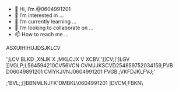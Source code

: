 - 👋 Hi, I’m @0604991201
- 👀 I’m interested in ...
- 🌱 I’m currently learning ...
- 💞️ I’m looking to collaborate on ...
- 📫 How to reach me ...

<!---
0604991201/0604991201 is a ✨ special ✨ repository because its `README.md` (this file) appears on your GitHub profile.
You can click the Preview link to take a look at your changes.
--->ASXUIHIHUJDSJKLCV
 ';LCV BLKD ,XNJK X ,MKLCJX V
 XCBV;']]CV;[']LGV
 ]]VGLP;L564594210CV56VCN CVMJJKSCVD254859752034159,PVB
 D06049891201
 CVIYKJVNJ0604991201
 FVGB.;VKFDJKLFVJ;'

 ;'BVL;;[]BBNMLNJFK\'DMBKL\0604991201 
 ]DVCM,FBKN\
 
